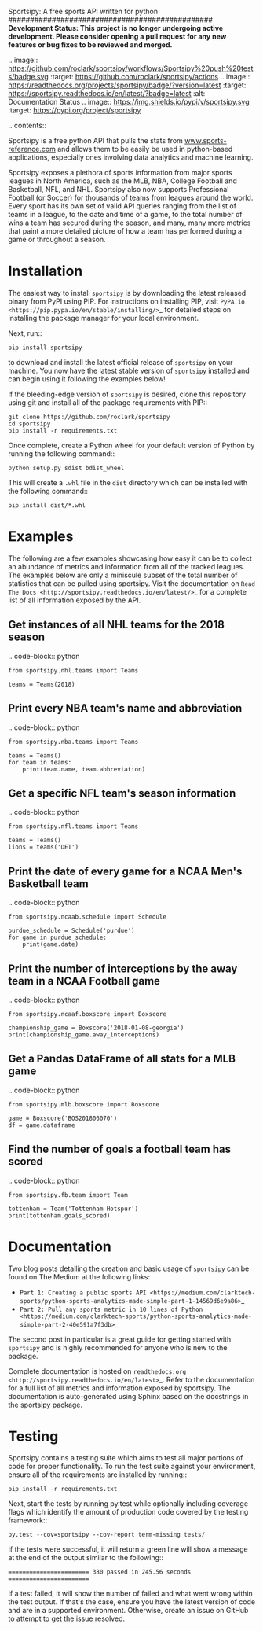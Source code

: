 Sportsipy: A free sports API written for python
###############################################
**Development Status: This project is no longer undergoing active development. Please consider
opening a pull request for any new features or bug fixes to be reviewed and
merged.**

.. image:: https://github.com/roclark/sportsipy/workflows/Sportsipy%20push%20tests/badge.svg
    :target: https://github.com/roclark/sportsipy/actions
.. image:: https://readthedocs.org/projects/sportsipy/badge/?version=latest
    :target: https://sportsipy.readthedocs.io/en/latest/?badge=latest
    :alt: Documentation Status
.. image:: https://img.shields.io/pypi/v/sportsipy.svg
    :target: https://pypi.org/project/sportsipy

.. contents::

Sportsipy is a free python API that pulls the stats from
www.sports-reference.com and allows them to be easily be used in python-based
applications, especially ones involving data analytics and machine learning.

Sportsipy exposes a plethora of sports information from major sports
leagues in North America, such as the MLB, NBA, College Football and Basketball,
NFL, and NHL. Sportsipy also now supports Professional Football (or
Soccer) for thousands of teams from leagues around the world. Every sport has
its own set of valid API queries ranging from the list of teams in a league, to
the date and time of a game, to the total number of wins a team has secured
during the season, and many, many more metrics that paint a more detailed
picture of how a team has performed during a game or throughout a season.

Installation
============

The easiest way to install `sportsipy` is by downloading the latest
released binary from PyPI using PIP. For instructions on installing PIP, visit
`PyPA.io <https://pip.pypa.io/en/stable/installing/>`_ for detailed steps on
installing the package manager for your local environment.

Next, run::

    pip install sportsipy

to download and install the latest official release of `sportsipy` on
your machine. You now have the latest stable version of `sportsipy`
installed and can begin using it following the examples below!

If the bleeding-edge version of `sportsipy` is desired, clone this
repository using git and install all of the package requirements with PIP::

    git clone https://github.com/roclark/sportsipy
    cd sportsipy
    pip install -r requirements.txt

Once complete, create a Python wheel for your default version of Python by
running the following command::

    python setup.py sdist bdist_wheel

This will create a `.whl` file in the `dist` directory which can be installed
with the following command::

    pip install dist/*.whl

Examples
========

The following are a few examples showcasing how easy it can be to collect
an abundance of metrics and information from all of the tracked leagues. The
examples below are only a miniscule subset of the total number of statistics
that can be pulled using sportsipy. Visit the documentation on
`Read The Docs <http://sportsipy.readthedocs.io/en/latest/>`_ for a
complete list of all information exposed by the API.

Get instances of all NHL teams for the 2018 season
--------------------------------------------------

.. code-block:: python

    from sportsipy.nhl.teams import Teams

    teams = Teams(2018)

Print every NBA team's name and abbreviation
--------------------------------------------

.. code-block:: python

    from sportsipy.nba.teams import Teams

    teams = Teams()
    for team in teams:
        print(team.name, team.abbreviation)

Get a specific NFL team's season information
--------------------------------------------

.. code-block:: python

    from sportsipy.nfl.teams import Teams

    teams = Teams()
    lions = teams('DET')

Print the date of every game for a NCAA Men's Basketball team
-------------------------------------------------------------

.. code-block:: python

    from sportsipy.ncaab.schedule import Schedule

    purdue_schedule = Schedule('purdue')
    for game in purdue_schedule:
        print(game.date)

Print the number of interceptions by the away team in a NCAA Football game
--------------------------------------------------------------------------

.. code-block:: python

    from sportsipy.ncaaf.boxscore import Boxscore

    championship_game = Boxscore('2018-01-08-georgia')
    print(championship_game.away_interceptions)

Get a Pandas DataFrame of all stats for a MLB game
--------------------------------------------------

.. code-block:: python

    from sportsipy.mlb.boxscore import Boxscore

    game = Boxscore('BOS201806070')
    df = game.dataframe

Find the number of goals a football team has scored
---------------------------------------------------

.. code-block:: python

    from sportsipy.fb.team import Team

    tottenham = Team('Tottenham Hotspur')
    print(tottenham.goals_scored)

Documentation
=============

Two blog posts detailing the creation and basic usage of `sportsipy` can
be found on The Medium at the following links:

- `Part 1: Creating a public sports API <https://medium.com/clarktech-sports/python-sports-analytics-made-simple-part-1-14569d6e9a86>`_
- `Part 2: Pull any sports metric in 10 lines of Python <https://medium.com/clarktech-sports/python-sports-analytics-made-simple-part-2-40e591a7f3db>`_

The second post in particular is a great guide for getting started with
`sportsipy` and is highly recommended for anyone who is new to the
package.

Complete documentation is hosted on
`readthedocs.org <http://sportsipy.readthedocs.io/en/latest>`_. Refer to
the documentation for a full list of all metrics and information exposed by
sportsipy. The documentation is auto-generated using Sphinx based on the
docstrings in the sportsipy package.

Testing
=======

Sportsipy contains a testing suite which aims to test all major portions
of code for proper functionality. To run the test suite against your
environment, ensure all of the requirements are installed by running::

    pip install -r requirements.txt

Next, start the tests by running py.test while optionally including coverage
flags which identify the amount of production code covered by the testing
framework::

    py.test --cov=sportsipy --cov-report term-missing tests/

If the tests were successful, it will return a green line will show a message at
the end of the output similar to the following::

    ======================= 380 passed in 245.56 seconds =======================

If a test failed, it will show the number of failed and what went wrong within
the test output. If that's the case, ensure you have the latest version of code
and are in a supported environment. Otherwise, create an issue on GitHub to
attempt to get the issue resolved.
